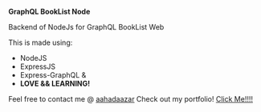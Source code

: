 **GraphQL BookList Node**

Backend of NodeJs for GraphQL BookList Web

This is made using:

 - NodeJS
 - ExpressJS
 - Express-GraphQL
 &
 - **LOVE && LEARNING!**
 
Feel free to contact me @ [aahadaazar](mailto:aahadaazar@hotmail.com)
Check out my portfolio! [Click Me!!!!](https://aahad.vercel.app/)
